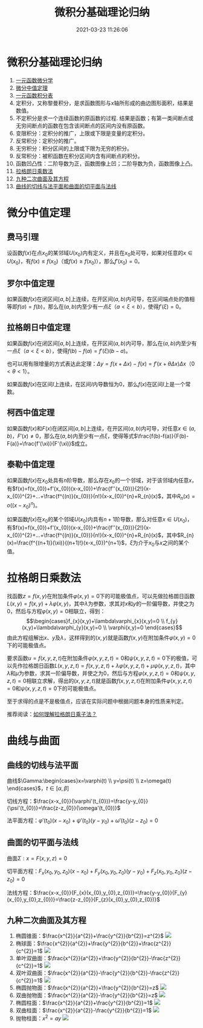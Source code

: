 ﻿---
title: 微积分基础理论归纳
date: 2021-03-23 11:26:06
summary: 本文归纳高等数学(微积分)基础理论。
mathjax: true
tags:
- 微积分
categories:
- 计算机科学的数学基础
---

# 微积分基础理论归纳

1. [一元函数微分学](https://blankspace.blog.csdn.net/article/details/114372779)
2. [微分中值定理](https://blankspace.blog.csdn.net/article/details/114379662)
3. [一元函数积分表](https://blankspace.blog.csdn.net/article/details/114380568)
4. 定积分，又称黎曼积分，是求函数图形与x轴所形成的曲边图形面积，结果是数值。
5. 不定积分是求一个连续函数的原函数的过程. 结果是函数；有第一类间断点或无穷间断点的函数在包含该间断点的区间内没有原函数。
6. 变限积分：定积分的推广，上限或下限是变量的定积分。
7. 反常积分：定积分的推广。
8. 无穷积分：积分区间的上限或下限为无穷的积分。
9. 反常积分：被积函数在积分区间内含有间断点的积分。
10. 函数凹凸性：二阶导数为正，函数图像上凹；二阶导数为负，函数图像上凸。
11. [拉格朗日乘数法](https://blankspace.blog.csdn.net/article/details/114870930)
12. [九种二次曲面及其方程](https://blankspace.blog.csdn.net/article/details/114838354)
13. [曲线的切线与法平面和曲面的切平面与法线](https://blankspace.blog.csdn.net/article/details/114842328)

# 微分中值定理

## 费马引理

设函数$f(x)$在点$x_{0}$的某邻域$U(x_{0})$内有定义，并且在$x_{0}$处可导，如果对任意的$x\in{U(x_{0})}$，有$f(x)≤f(x_{0})$（或$f(x)≥f(x_{0})$），那么$f'(x_{0})=0$。

## 罗尔中值定理

如果函数$f(x)$在闭区间$[a,b]$上连续，在开区间$(a,b)$内可导，在区间端点处的值相等即$f(a)=f(b)$，那么在$(a,b)$内至少有一点$\xi$（$a<\xi<b$），使得$f'(\xi)=0$。

## 拉格朗日中值定理

如果函数$f(x)$在闭区间$[a,b]$上连续，在开区间$(a,b)$内可导，那么在$(a,b)$内至少有一点$\xi$（$a<\xi<b$），使得$f(b)-f(a)=f'(\xi)(b-a)$。

也可以用有限增量的方式表达此定理：$\Delta{y}=f(x+\Delta{x})-f(x)=f'(x+\theta\Delta{x})\Delta{x}$（$0<\theta<1$）。

如果函数$f(x)$在区间$I$上连续，在区间$I$内导数恒为$0$，那么$f(x)$在区间$I$上是一个常数。

## 柯西中值定理

如果函数$f(x)$和$F(x)$在闭区间$[a,b]$上连续，在开区间$(a,b)$内可导，对任意$x\in{(a,b)}$，$F'(x)≠0$，那么在$(a,b)$内至少有一点$\xi$，使得等式$\frac{f(b)-f(a)}{F(b)-F(a)}=\frac{f'(\xi)}{F'(\xi)}$成立。

## 泰勒中值定理

如果函数$f(x)$在$x_{0}$处具有$n$阶导数，那么存在$x_{0}$的一个邻域，对于该邻域内任意$x$，有$f(x)=f(x_{0})+f'(x_{0})(x-x_{0})+\frac{f''(x_{0})}{2!}(x-x_{0})^{2}+...+\frac{f^{(n)}(x_{0})}{n!}(x-x_{0})^{n}+R_{n}(x)$，其中$R_{n}(x)=o((x-x_{0})^{n})$。

如果函数$f(x)$在$x_{0}$的某个邻域$U(x_{0})$内具有$n+1$阶导数，那么对任意$x\in{U(x_{0})}$，有$f(x)=f(x_{0})+f'(x_{0})(x-x_{0})+\frac{f''(x_{0})}{2!}(x-x_{0})^{2}+...+\frac{f^{(n)}(x_{0})}{n!}(x-x_{0})^{n}+R_{n}(x)$，其中$R_{n}(x)=\frac{f^{(n+1)}(\xi)}{(n+1)!}(x-x_{0})^{n+1}$，$\xi$为介于$x_{0}$与$x$之间的某个值。

# 拉格朗日乘数法

找函数$z=f(x,y)$在附加条件$\varphi(x,y)=0$下的可能极值点，可以先做拉格朗日函数$L(x,y)=f(x,y)+\lambda\varphi(x,y)$，其中$\lambda$为参数，求其对$x$和$y$的一阶偏导数，并使之为$0$，然后与方程$\varphi(x,y)=0$相联立，得到： 
$$\begin{cases}f_{x}(x,y)+\lambda\varphi_{x}(x,y)=0 \\ f_{y}(x,y)+\lambda\varphi_{y}(x,y)=0 \\ \varphi(x,y)=0 \end{cases}$$
由此方程组解出$x$、$y$及$\lambda$，这样得到的$(x,y)$就是函数$f(x,y)$在附加条件$\varphi(x,y)=0$下的可能极值点。

要求函数$u=f(x,y,z,t)$在附加条件$\varphi(x,y,z,t)=0$和$\psi(x,y,z,t)=0$下的极值，可以先作拉格朗日函数$L(x,y,z,t)=f(x,y,z,t)+\lambda\varphi(x,y,z,t)+\mu\psi(x,y,z,t)$，其中$\lambda$和$\mu$为参数，求其一阶偏导数，并使之为$0$，然后与方程$\varphi(x,y,z,t)=0$和$\psi(x,y,z,t)=0$相联立求解，得出的$(x,y,z,t)$就是函数$f(x,y,z,t)$在附加条件$\varphi(x,y,z,t)=0$和$\psi(x,y,z,t)=0$下的可能极值点。

至于求得的点是不是极值点，应该在实际问题中根据问题本身的性质来判定。

推荐阅读：[如何理解拉格朗日乘子法？](https://www.zhihu.com/question/38586401)

# 曲线与曲面

## 曲线的切线与法平面

曲线$\Gamma:\begin{cases}x=\varphi(t) \\ y=\psi(t) \\ z=\omega(t) \end{cases}$，$t\in[\alpha,\beta]$

切线方程：$\frac{x-x_{0}}{\varphi'(t_{0})}=\frac{y-y_{0}}{\psi'(t_{0})}=\frac{z-z_{0}}{\omega'(t_{0})}$

法平面方程：$\varphi'(t_{0})(x-x_{0})+\psi'(t_{0})(y-y_{0})+\omega'(t_{0})(z-z_{0})=0$

## 曲面的切平面与法线

曲面$\Sigma:x=F(x,y,z)=0$

切平面方程：$F_{x}(x_{0},y_{0},z_{0})(x-x_{0})+F_{y}(x_{0},y_{0},z_{0})(y-y_{0})+F_{z}(x_{0},y_{0},z_{0})(z-z_{0})=0$

法线方程：$\frac{x-x_{0}}{F_{x}(x_{0},y_{0},z_{0})}=\frac{y-y_{0}}{F_{y}(x_{0},y_{0},z_{0})}=\frac{z-z_{0}}{F_{z}(x_{0},y_{0},z_{0})}$

## 九种二次曲面及其方程

1. 椭圆锥面：$\frac{x^{2}}{a^{2}}+\frac{y^{2}}{b^{2}}=z^{2}$
![](../../images/计算机科学的数学基础/微积分基础理论归纳/1.png)
2. 椭球面：$\frac{x^{2}}{a^{2}}+\frac{y^{2}}{b^{2}}+\frac{z^{2}}{c^{2}}=1$
![](../../images/计算机科学的数学基础/微积分基础理论归纳/2.png)
3. 单叶双曲面：$\frac{x^{2}}{a^{2}}+\frac{y^{2}}{b^{2}}-\frac{z^{2}}{c^{2}}=1$
![](../../images/计算机科学的数学基础/微积分基础理论归纳/3.png)
4. 双叶双曲面：$\frac{x^{2}}{a^{2}}-\frac{y^{2}}{b^{2}}-\frac{z^{2}}{c^{2}}=1$
![](../../images/计算机科学的数学基础/微积分基础理论归纳/4.png)
5. 椭圆抛物面：$\frac{x^{2}}{a^{2}}+\frac{y^{2}}{b^{2}}=z$
![](../../images/计算机科学的数学基础/微积分基础理论归纳/5.png)
6. 双曲抛物面：$\frac{x^{2}}{a^{2}}-\frac{y^{2}}{b^{2}}=z$
![](../../images/计算机科学的数学基础/微积分基础理论归纳/6.png)
7. 椭圆柱面：$\frac{x^{2}}{a^{2}}+\frac{y^{2}}{b^{2}}=1$
![](../../images/计算机科学的数学基础/微积分基础理论归纳/7.png)
8. 双曲柱面：$\frac{x^{2}}{a^{2}}-\frac{y^{2}}{b^{2}}=1$
![](../../images/计算机科学的数学基础/微积分基础理论归纳/8.png)
9. 抛物柱面：$x^{2}=ay$
![](../../images/计算机科学的数学基础/微积分基础理论归纳/9.png)
